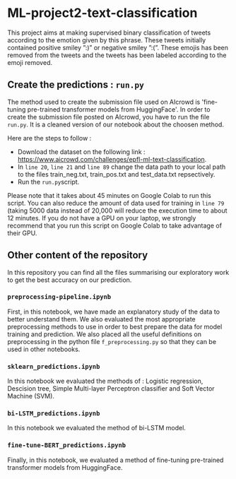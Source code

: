 # ML-project2-text-classification

This project aims at making supervised binary classification of tweets according to the emotion given by this phrase. These tweets initially contained positive smiley ”:)” or negative smiley ”:(”. These emojis has been removed from the tweets and the tweets has been labeled according to the emoji removed.

## Create the predictions : `run.py`

The method used to create the submission file used on AIcrowd is 'fine-tuning pre-trained transformer models from HuggingFace'. In order to create the submission file posted on AIcrowd, you have to run the file `run.py`. It is a cleaned version of our notebook about the choosen method. 

Here are the steps to follow : 

* Download the dataset on the following link : https://www.aicrowd.com/challenges/epfl-ml-text-classification. 
* In `line 20`, `line 21` and `line 89` change the data path to your local path to the files train_neg.txt, train_pos.txt and test_data.txt repsectively. 
* Run the `run.py`script.

Please note that it takes about 45 minutes on Google Colab to run this script. You can also reduce the amount of data used for training in `line 79` (taking 5000 data instead of 20,000 will reduce the execution time to about 12 minutes. If you do not have a GPU on your laptop, we strongly recommend that you run this script on Google Colab to take advantage of their GPU.


## Other content of the repository

In this repository you can find all the files summarising our exploratory work to get the best accuracy on our prediction. 

### `preprocessing-pipeline.ipynb`

First, in this notebook, we have made an explanatory study of the data to better understand them. We also evaluated the most appropriate preprocessing methods to use in order to best prepare the data for model training and prediction. We also placed all the useful definitions on preprocessing in the python file `f_preprocessing.py` so that they can be used in other notebooks.

### `sklearn_predictions.ipynb`
In this notebook we evaluated the methods of : Logistic regression, Descision tree, Simple Multi-layer Perceptron classifier and Soft Vector Machine (SVM).

### `bi-LSTM_predictions.ipynb`
In this notebook we evaluated the method of bi-LSTM model.

### `fine-tune-BERT_predictions.ipynb`
Finally, in this notebook, we evaluated a method of fine-tuning pre-trained transformer models from HuggingFace.



